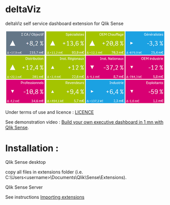 deltaViz
========

deltaViz self service dashboard extension for Qlik Sense

![Alt text](/preview.png?raw=true "deltaViz dashboard for Qlik Sense")

Under terms of use and licence : [LICENCE](https://github.com/yblake/deltaViz/blob/master/LICENSE)

See demonstration video : [Build your own executive dashboard in 1 mn with Qlik Sense](http://youtu.be/4s30AEf4qJc).

Installation :
==============
Qlik Sense desktop 

  copy all files in extensions folder (i.e.  C:\Users\<username>\Documents\Qlik\Sense\Extensions).

Qlik Sense Server
  
  See instructions <a href="http://help.qlik.com/en-US/sense/2.1/Subsystems/ManagementConsole/Content/import-extensions.htm?q=extension">Importing extensions</a>

